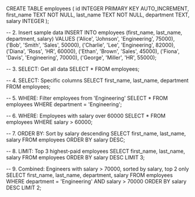 CREATE TABLE employees (
    id INTEGER PRIMARY KEY AUTO_INCREMENT, 
    first_name TEXT NOT NULL,
    last_name TEXT NOT NULL,
    department TEXT,
    salary INTEGER
);

-- 2. Insert sample data
INSERT INTO employees (first_name, last_name, department, salary) VALUES
('Alice', 'Johnson', 'Engineering', 75000),
('Bob', 'Smith', 'Sales', 50000),
('Charlie', 'Lee', 'Engineering', 82000),
('Diana', 'Ross', 'HR', 60000),
('Ethan', 'Brown', 'Sales', 45000),
('Fiona', 'Davis', 'Engineering', 70000),
('George', 'Miller', 'HR', 55000);

-- 3. SELECT: Get all data
SELECT * FROM employees;

-- 4. SELECT: Specific columns
SELECT first_name, last_name, department FROM employees;

-- 5. WHERE: Filter employees from 'Engineering'
SELECT * 
FROM employees
WHERE department = 'Engineering';

-- 6. WHERE: Employees with salary over 60000
SELECT * 
FROM employees
WHERE salary > 60000;

-- 7. ORDER BY: Sort by salary descending
SELECT first_name, last_name, salary 
FROM employees
ORDER BY salary DESC;

-- 8. LIMIT: Top 3 highest-paid employees
SELECT first_name, last_name, salary 
FROM employees
ORDER BY salary DESC
LIMIT 3;

-- 9. Combined: Engineers with salary > 70000, sorted by salary, top 2 only
SELECT first_name, last_name, department, salary
FROM employees
WHERE department = 'Engineering' AND salary > 70000
ORDER BY salary DESC
LIMIT 2;
